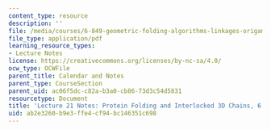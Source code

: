 ```yaml
---
content_type: resource
description: ''
file: /media/courses/6-849-geometric-folding-algorithms-linkages-origami-polyhedra-fall-2012/ab2e3260b9e3ffe4cf94bc146351c698_MIT6_849F12_L21.pdf
file_type: application/pdf
learning_resource_types:
- Lecture Notes
license: https://creativecommons.org/licenses/by-nc-sa/4.0/
ocw_type: OCWFile
parent_title: Calendar and Notes
parent_type: CourseSection
parent_uid: ac06f5dc-c82a-b3a0-cb86-73d3c54d5831
resourcetype: Document
title: 'Lecture 21 Notes: Protein Folding and Interlocked 3D Chains, 6.849 Fall 2010'
uid: ab2e3260-b9e3-ffe4-cf94-bc146351c698
---
```

